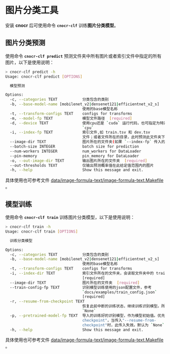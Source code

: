 # 图片分类工具

安装 **cnocr** 后可使用命令 **`cnocr-clf`** 训练**图片分类模型**。



## 图片分类预测

使用命令 **`cnocr-clf predict`** 预测文件夹中所有图片或者索引文件中指定的所有图片，以下是使用说明：

```bash
> cnocr-clf predict -h
Usage: cnocr-clf predict [OPTIONS]

  模型预测

Options:
  -c, --categories TEXT           分类包含的类别
  -b, --base-model-name [mobilenet_v2|densenet121|efficientnet_v2_s]
                                  使用的base模型名称
  -t, --transform-configs TEXT    configs for transforms
  -m, --model-fp TEXT             模型文件路径  [required]
  -d, --device TEXT               使用cpu还是 `cuda` 运行代码，也可指定为特定gpu，如`cuda:0`。默认为
                                  `cpu`
  -i, --index-fp TEXT             索引文件,如 train.tsv 和 dev.tsv
                                  文件；或者文件所在的目录，此时预测此文件夹下的所有图片  [required]
  --image-dir TEXT                图片所在的文件夹(如果 `--index-fp` 传入的是文件夹，此参数无效)
  --batch-size INTEGER            batch size for prediction
  --num-workers INTEGER           num_workers for DataLoader
  --pin-memory                    pin_memory for DataLoader
  -o, --out-image-dir TEXT        输出图片所在的文件夹  [required]
  --out-thresholds TEXT           仅输出预测概率值在此给定值范围内的图片
  -h, --help                      Show this message and exit.
```



具体使用也可参考文件 [data/image-formula-text/image-formula-text.Makefile](https://github.com/breezedeus/cnocr/blob/master/data/image-formula-text/image-formula-text.Makefile) 。



## 模型训练

使用命令 **`cnocr-clf train`**  训练图片分类模型，以下是使用说明：

```bash
> cnocr-clf train -h
Usage: cnocr-clf train [OPTIONS]

  训练分类模型

Options:
  -c, --categories TEXT           分类包含的类别
  -b, --base-model-name [mobilenet_v2|densenet121|efficientnet_v2_s]
                                  使用的base模型名称
  -t, --transform-configs TEXT    configs for transforms
  -i, --index-dir TEXT            索引文件所在的文件夹，会读取文件夹中的 train.tsv 和 dev.tsv 文件
                                  [required]
  --image-dir TEXT                图片所在的文件夹  [required]
  --train-config-fp TEXT          识别模型训练使用的json配置文件，参考
                                  `docs/examples/train_config.json`
                                  [required]
  -r, --resume-from-checkpoint TEXT
                                  恢复此前中断的训练状态，继续训练识别模型。所以文件中应该包含训练状态。默认为
                                  `None`
  -p, --pretrained-model-fp TEXT  导入的训练好的识别模型，作为模型初始值。优先级低于"--resume-from-
                                  checkpoint"，当传入"--resume-from-
                                  checkpoint"时，此传入失效。默认为 `None`
  -h, --help                      Show this message and exit.
```



具体使用也可参考文件 [data/image-formula-text/image-formula-text.Makefile](https://github.com/breezedeus/cnocr/blob/master/data/image-formula-text/image-formula-text.Makefile) 。

